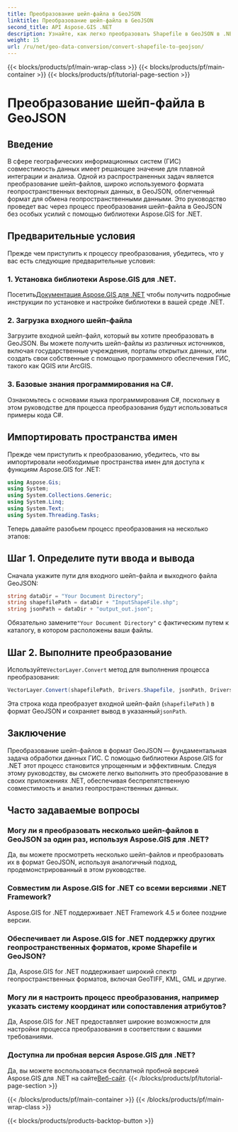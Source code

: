 ```yaml
---
title: Преобразование шейп-файла в GeoJSON
linktitle: Преобразование шейп-файла в GeoJSON
second_title: API Aspose.GIS .NET
description: Узнайте, как легко преобразовать Shapefile в GeoJSON в .NET с помощью Aspose.GIS. Следуйте нашему пошаговому руководству, чтобы обеспечить бесперебойную совместимость данных.
weight: 15
url: /ru/net/geo-data-conversion/convert-shapefile-to-geojson/
---
```


{{< blocks/products/pf/main-wrap-class >}}
{{< blocks/products/pf/main-container >}}
{{< blocks/products/pf/tutorial-page-section >}}

# Преобразование шейп-файла в GeoJSON

## Введение
В сфере географических информационных систем (ГИС) совместимость данных имеет решающее значение для плавной интеграции и анализа. Одной из распространенных задач является преобразование шейп-файлов, широко используемого формата геопространственных векторных данных, в GeoJSON, облегченный формат для обмена геопространственными данными. Это руководство проведет вас через процесс преобразования шейп-файла в GeoJSON без особых усилий с помощью библиотеки Aspose.GIS for .NET.
## Предварительные условия
Прежде чем приступить к процессу преобразования, убедитесь, что у вас есть следующие предварительные условия:
### 1. Установка библиотеки Aspose.GIS для .NET.
 Посетить[Документация Aspose.GIS для .NET](https://reference.aspose.com/gis/net/) чтобы получить подробные инструкции по установке и настройке библиотеки в вашей среде .NET.
### 2. Загрузка входного шейп-файла
Загрузите входной шейп-файл, который вы хотите преобразовать в GeoJSON. Вы можете получить шейп-файлы из различных источников, включая государственные учреждения, порталы открытых данных, или создать свои собственные с помощью программного обеспечения ГИС, такого как QGIS или ArcGIS.
### 3. Базовые знания программирования на C#.
Ознакомьтесь с основами языка программирования C#, поскольку в этом руководстве для процесса преобразования будут использоваться примеры кода C#.

## Импортировать пространства имен
Прежде чем приступить к преобразованию, убедитесь, что вы импортировали необходимые пространства имен для доступа к функциям Aspose.GIS for .NET:
```csharp
using Aspose.Gis;
using System;
using System.Collections.Generic;
using System.Linq;
using System.Text;
using System.Threading.Tasks;
```

Теперь давайте разобьем процесс преобразования на несколько этапов:
## Шаг 1. Определите пути ввода и вывода
Сначала укажите пути для входного шейп-файла и выходного файла GeoJSON:
```csharp
string dataDir = "Your Document Directory";
string shapefilePath = dataDir + "InputShapeFile.shp";
string jsonPath = dataDir + "output_out.json";
```
 Обязательно замените`"Your Document Directory"` с фактическим путем к каталогу, в котором расположены ваши файлы.
## Шаг 2. Выполните преобразование
 Используйте`VectorLayer.Convert` метод для выполнения процесса преобразования:
```csharp
VectorLayer.Convert(shapefilePath, Drivers.Shapefile, jsonPath, Drivers.GeoJson);
```
Эта строка кода преобразует входной шейп-файл (`shapefilePath` ) в формат GeoJSON и сохраняет вывод в указанный`jsonPath`.

## Заключение
Преобразование шейп-файлов в формат GeoJSON — фундаментальная задача обработки данных ГИС. С помощью библиотеки Aspose.GIS for .NET этот процесс становится упрощенным и эффективным. Следуя этому руководству, вы сможете легко выполнить это преобразование в своих приложениях .NET, обеспечивая беспрепятственную совместимость и анализ геопространственных данных.
## Часто задаваемые вопросы
### Могу ли я преобразовать несколько шейп-файлов в GeoJSON за один раз, используя Aspose.GIS для .NET?
Да, вы можете просмотреть несколько шейп-файлов и преобразовать их в формат GeoJSON, используя аналогичный подход, продемонстрированный в этом руководстве.
### Совместим ли Aspose.GIS for .NET со всеми версиями .NET Framework?
Aspose.GIS for .NET поддерживает .NET Framework 4.5 и более поздние версии.
### Обеспечивает ли Aspose.GIS for .NET поддержку других геопространственных форматов, кроме Shapefile и GeoJSON?
Да, Aspose.GIS for .NET поддерживает широкий спектр геопространственных форматов, включая GeoTIFF, KML, GML и другие.
### Могу ли я настроить процесс преобразования, например указать систему координат или сопоставления атрибутов?
Да, Aspose.GIS for .NET предоставляет широкие возможности для настройки процесса преобразования в соответствии с вашими требованиями.
### Доступна ли пробная версия Aspose.GIS для .NET?
 Да, вы можете воспользоваться бесплатной пробной версией Aspose.GIS для .NET на сайте[Веб-сайт](https://releases.aspose.com/).
{{< /blocks/products/pf/tutorial-page-section >}}

{{< /blocks/products/pf/main-container >}}
{{< /blocks/products/pf/main-wrap-class >}}

{{< blocks/products/products-backtop-button >}}
